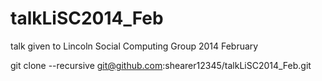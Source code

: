 talkLiSC2014_Feb
================

talk given to Lincoln Social Computing Group 2014 February

git clone --recursive git@github.com:shearer12345/talkLiSC2014_Feb.git

